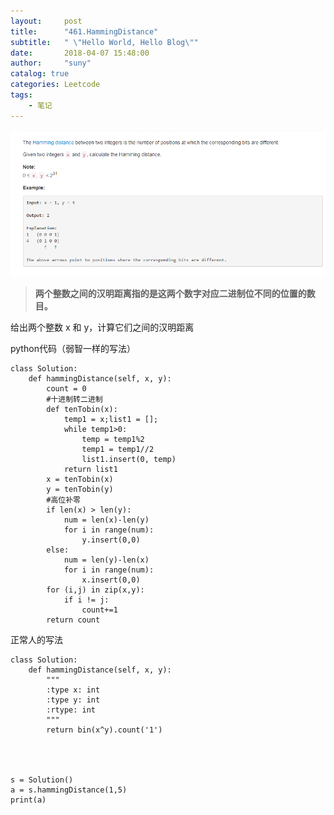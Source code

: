 ```yaml
---
layout:     post
title:      "461.HammingDistance"
subtitle:   " \"Hello World, Hello Blog\""
date:       2018-04-07 15:48:00
author:     "suny"
catalog: true
categories: Leetcode
tags:
    - 笔记
---
```

<img src="/img/HammingDistance.jpg"/>

> **两个整数之间的汉明距离指的是这两个数字对应二进制位不同的位置的数目。**

给出两个整数 x 和 y，计算它们之间的汉明距离

python代码（弱智一样的写法）
	
    class Solution:
	    def hammingDistance(self, x, y):
	        count = 0
			#十进制转二进制
	        def tenTobin(x):
	            temp1 = x;list1 = [];
	            while temp1>0:
	                temp = temp1%2
	                temp1 = temp1//2
	                list1.insert(0, temp)
	            return list1
	        x = tenTobin(x)
	        y = tenTobin(y)
			#高位补零
	        if len(x) > len(y):
	            num = len(x)-len(y)
	            for i in range(num):
	                y.insert(0,0)
	        else:
	            num = len(y)-len(x)
	            for i in range(num):
	                x.insert(0,0)
	        for (i,j) in zip(x,y):
	            if i != j:
	                count+=1
	        return count

正常人的写法

	class Solution:
	    def hammingDistance(self, x, y):
	        """
	        :type x: int
	        :type y: int
	        :rtype: int
	        """
	        return bin(x^y).count('1')
	        
	                   

        
	s = Solution()
	a = s.hammingDistance(1,5)
	print(a)

	
	


